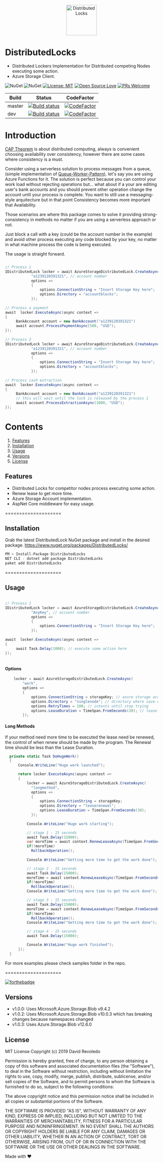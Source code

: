 <p align="center">
  <img src="DistributedLocks.png" alt="DistributedLocks" width="100"/>
</p>

DistributedLocks
====================
- Distributed Lockers Implementation for Distributed competing Nodes executing some action.
- Azure Storage Client.

![NuGet](https://img.shields.io/nuget/dt/DistributedLocks.svg)
![NuGet](https://img.shields.io/nuget/v/DistributedLocks.svg)
[![License: MIT](https://img.shields.io/badge/License-MIT-yellow.svg)](https://opensource.org/licenses/MIT)
[![Open Source Love](https://badges.frapsoft.com/os/v1/open-source.svg?v=102)](https://github.com/ellerbrock/open-source-badge/)
[![PRs Welcome](https://img.shields.io/badge/PRs-welcome-brightgreen.svg?style=flat-square)](http://makeapullrequest.com)

|Build|Status|CodeFactor|
|------|-------------|-------------|
|master|[![Build status](https://ci.appveyor.com/api/projects/status/xge7dgqwbj1uhi3e?svg=true)](https://ci.appveyor.com/project/davidrevoledo/distributedlocks)|[![CodeFactor](https://www.codefactor.io/repository/github/davidrevoledo/distributedlocks/badge/master)](https://www.codefactor.io/repository/github/davidrevoledo/distributedlocks/overview/master)
|dev|[![Build status](https://ci.appveyor.com/api/projects/status/6d9o3jw0vpb2jlh7?svg=true)](https://ci.appveyor.com/project/davidrevoledo/distributedlocks-ghway)|[![CodeFactor](https://www.codefactor.io/repository/github/davidrevoledo/distributedlocks/badge/dev)](https://www.codefactor.io/repository/github/davidrevoledo/distributedlocks/overview/dev)

# Introduction
[CAP Theorem](https://en.wikipedia.org/wiki/CAP_theorem) is about distributed computing, always is convenient choosing availability over consistency, however there are some cases where consistency is a must.

Consider using a serverless solution to process messages from a queue, (simple implementation of [Queue-Worker-Pattern](https://docs.microsoft.com/en-us/azure/architecture/guide/architecture-styles/web-queue-worker)), let's say you are using Azure Functions for it. The solution is perfect because you can control your work load without rejecting operations but... what about if a your are editing user's bank accounts and you should prevent other operation change the account until your process is complete. You want to still use a messaging-style arquitecture but in that point Consistency becomes more important that Availability.

Those scenarios are where this package comes to solve it providing strong-consistency in methods no matter if you are using a serverless approach or not.

Just block a call with a key (could be the account number in the example) and avoid other process executing any code blocked by your key, no matter in what machine process the code is being executed.

The usage is straight forward.

``` c#

// Process 1
IDistributedLock locker = await AzureStorageDistributedLock.CreateAsync(
            "a1239120391321", // account number
            options =>
            {
                options.ConnectionString = "Insert Storage Key here";
                options.Directory = "accountblocks";
            });
          
// Process a payment
await  locker.ExecuteAsync(async context =>
{
     BankAccount account = new BankAccount("a1239120391321")
     await account.ProcessPaymentAsync(500, "USD");
});
            
// Process 2
IDistributedLock locker = await AzureStorageDistributedLock.CreateAsync(
            "a1239120391321", // account number
            options =>
            {
                options.ConnectionString = "Insert Storage Key here";
                options.Directory = "accountblocks";
            });
            
// Process cash extraction
await  locker.ExecuteAsync(async context =>
{
     BankAccount account = new BankAccount("a1239120391321")
     // this will wait until the lock is released by the process 1
     await account.ProcessExtractionAsync(1000, "USD");
});

```

# Contents

1. [Features](#features)
2. [Installation](#installation)
3. [Usage](#usage)
4. [Versions](#versions)
5. [License](#license)

## <a name="features"> Features </a>

- Distributed Locks for competitor nodes process executing some action.
- Renew lease to get more time.
- Azure Storage Account implementation.
- AspNet Core middleware for easy usage.

====================

## <a name="installation"> Installation </a>

Grab the latest DistributedLock NuGet package and install in the desired package. https://www.nuget.org/packages/DistributedLocks/
```sh
PM > Install-Package DistributedLocks
NET CLI - dotnet add package DistributedLocks
paket add DistributedLocks
```

====================

## <a name="usage"> Usage </a>

``` c#

// Process 1
IDistributedLock locker = await AzureStorageDistributedLock.CreateAsync(
            "AnyKey", // account number
            options =>
            {
                options.ConnectionString = "Insert Storage Key here";
            });
          
await  locker.ExecuteAsync(async context =>
{
     await Task.Delay(1000); // execute some action here
});
           
```
#### Options 
``` c#
    locker = await AzureStorageDistributedLock.CreateAsync(
        "work",
        options =>
        {
            options.ConnectionString = storageKey; // azure storage account key
            options.Directory = "singlenode"; // directory where save checkpoints
            options.RetryTimes = 100; // intents until stop trying
            options.LeaseDuration = TimeSpan.FromSeconds(20); // lease duration in azure storage account is between 10 - 60 seconds
        });
```

#### Long Methods
If your method need more time to be executed the lease need be renewed, the control of when renew should be made by the program.
The Renewal time should be less than the Lease Duration.

``` c#
  private static Task DoHugeWork()
  {
      Console.WriteLine("Huge work launched");

      return locker.ExecuteAsync(async context =>
      {
          locker = await AzureStorageDistributedLock.CreateAsync(
            "longmethod",
            options =>
            {
                options.ConnectionString = storageKey;
                options.Directory = "leaserenewal";
                options.LeaseDuration = TimeSpan.FromSeconds(30);
            });
      
          Console.WriteLine("Huge work starting");

          // stage 1 - 15 seconds
          await Task.Delay(15000);
          var moreTime = await context.RenewLeaseAsync(TimeSpan.FromSeconds(20));
          if(!moreTime)
            RollbackOperation();
          
          Console.WriteLine("Getting more time to get the work done");

          // stage 2 - 15 seconds
          await Task.Delay(15000);
          moreTime = await context.RenewLeaseAsync(TimeSpan.FromSeconds(20));
          if(!moreTime)
            RollbackOperation();
          Console.WriteLine("Getting more time to get the work done");

          // stage 3 - 15 seconds
          await Task.Delay(15000);
          moreTime = await context.RenewLeaseAsync(TimeSpan.FromSeconds(20));
          if(!moreTime)
            RollbackOperation();
          Console.WriteLine("Getting more time to get the work done");

          // stage 4 - 15 seconds
          await Task.Delay(15000);

          Console.WriteLine("Huge work finished");
      });
  }
```

For more examples please check samples folder in the repo.

====================

[![forthebadge](https://forthebadge.com/images/badges/built-with-love.svg)](http://forthebadge.com)

## <a name="versions"> Versions </a>

- v1.0.0: Uses Microsoft.Azure.Storage.Blob v9.4.2
- v1.0.2: Uses Microsoft.Azure.Storage.Blob v10.0.3 which has breaking changes because namespaces changed
- v1.0.3: Uses Azure.Storage.Blob v12.6.0

## <a name="license"> License </a>

MIT License
Copyright (c) 2019 David Revoledo

Permission is hereby granted, free of charge, to any person obtaining a copy
of this software and associated documentation files (the "Software"), to deal
in the Software without restriction, including without limitation the rights
to use, copy, modify, merge, publish, distribute, sublicense, and/or sell
copies of the Software, and to permit persons to whom the Software is
furnished to do so, subject to the following conditions:

The above copyright notice and this permission notice shall be included in all
copies or substantial portions of the Software.

THE SOFTWARE IS PROVIDED "AS IS", WITHOUT WARRANTY OF ANY KIND, EXPRESS OR
IMPLIED, INCLUDING BUT NOT LIMITED TO THE WARRANTIES OF MERCHANTABILITY,
FITNESS FOR A PARTICULAR PURPOSE AND NONINFRINGEMENT. IN NO EVENT SHALL THE
AUTHORS OR COPYRIGHT HOLDERS BE LIABLE FOR ANY CLAIM, DAMAGES OR OTHER
LIABILITY, WHETHER IN AN ACTION OF CONTRACT, TORT OR OTHERWISE, ARISING FROM,
OUT OF OR IN CONNECTION WITH THE SOFTWARE OR THE USE OR OTHER DEALINGS IN THE
SOFTWARE.

Made with ❤

